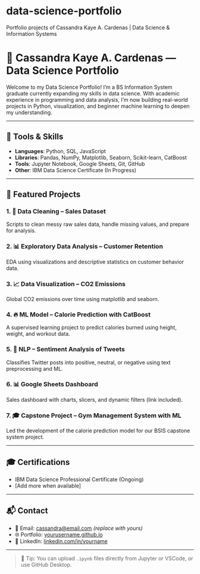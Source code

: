 # data-science-portfolio
Portfolio projects of Cassandra Kaye A. Cardenas | Data Science &amp; Information Systems

# 💼 Cassandra Kaye A. Cardenas — Data Science Portfolio

Welcome to my Data Science Portfolio! I’m a BS Information System graduate currently expanding my skills in data science. With academic experience in programming and data analysis, I’m now building real-world projects in Python, visualization, and beginner machine learning to deepen my understanding.

---

## 🔧 Tools & Skills

- **Languages**: Python, SQL, JavaScript
- **Libraries**: Pandas, NumPy, Matplotlib, Seaborn, Scikit-learn, CatBoost
- **Tools**: Jupyter Notebook, Google Sheets, Git, GitHub
- **Other**: IBM Data Science Certificate (In Progress)

---

## 📂 Featured Projects

### 1. 🧹 Data Cleaning – Sales Dataset
Scripts to clean messy raw sales data, handle missing values, and prepare for analysis.

### 2. 📊 Exploratory Data Analysis – Customer Retention
EDA using visualizations and descriptive statistics on customer behavior data.

### 3. 📈 Data Visualization – CO2 Emissions
Global CO2 emissions over time using matplotlib and seaborn.

### 4. 🔥 ML Model – Calorie Prediction with CatBoost
A supervised learning project to predict calories burned using height, weight, and workout data.

### 5. 📝 NLP – Sentiment Analysis of Tweets
Classifies Twitter posts into positive, neutral, or negative using text preprocessing and ML.

### 6. 📊 Google Sheets Dashboard
Sales dashboard with charts, slicers, and dynamic filters (link included).

### 7. 🎓 Capstone Project – Gym Management System with ML
Led the development of the calorie prediction model for our BSIS capstone system project.

---

## 🎓 Certifications

- IBM Data Science Professional Certificate (Ongoing)
- [Add more when available]

---

## 📬 Contact

- 📧 Email: cassandra@email.com *(replace with yours)*
- 🌐 Portfolio: [yourusername.github.io](https://yourusername.github.io)
- 💼 LinkedIn: [linkedin.com/in/yourname](https://linkedin.com/in/yourname)

---

> 📌 Tip: You can upload `.ipynb` files directly from Jupyter or VSCode, or use GitHub Desktop.

